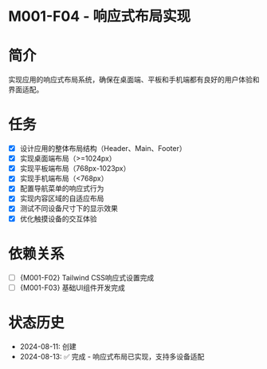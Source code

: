 # M001-F04 - 响应式布局实现

# 简介
实现应用的响应式布局系统，确保在桌面端、平板和手机端都有良好的用户体验和界面适配。

# 任务
- [x] 设计应用的整体布局结构（Header、Main、Footer）
- [x] 实现桌面端布局（>=1024px）
- [x] 实现平板端布局（768px-1023px）
- [x] 实现手机端布局（<768px）
- [x] 配置导航菜单的响应式行为
- [x] 实现内容区域的自适应布局
- [x] 测试不同设备尺寸下的显示效果
- [x] 优化触摸设备的交互体验

# 依赖关系
- [ ] {M001-F02} Tailwind CSS响应式设置完成
- [ ] {M001-F03} 基础UI组件开发完成

# 状态历史
- 2024-08-11: 创建
- 2024-08-13: ✅ 完成 - 响应式布局已实现，支持多设备适配
